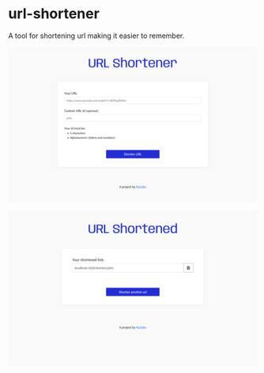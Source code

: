 # url-shortener
A tool for shortening url making it easier to remember.

![screenshot-title](assets/img/screenshot.png)

![screenshot-shorten](assets/img/screenshot2.png )